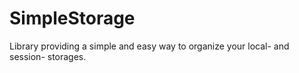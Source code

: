 # SimpleStorage
Library providing a simple and easy way to organize your local- and session- storages.
